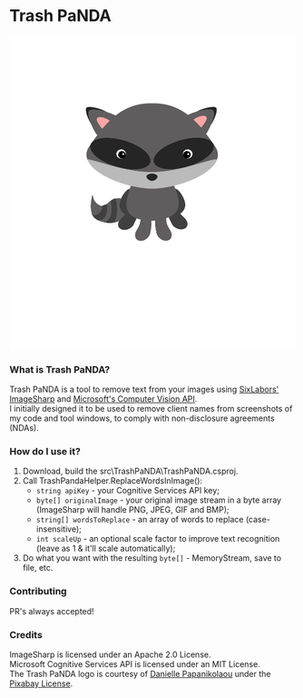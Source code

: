 # Trash PaNDA #

![TrashPaNDA icon](logo.svg)

### What is Trash PaNDA? ###

Trash PaNDA is a tool to remove text from your images using [SixLabors' ImageSharp](https://github.com/SixLabors/ImageSharp) and [Microsoft's Computer Vision API](https://docs.microsoft.com/en-us/azure/cognitive-services/Computer-vision/Home).  
I initially designed it to be used to remove client names from screenshots of my code and tool windows, to comply with non-disclosure agreements (NDAs).

### How do I use it? ###

1. Download, build the src\TrashPaNDA\TrashPaNDA.csproj.
2. Call TrashPandaHelper.ReplaceWordsInImage():  
   - `string apiKey` - your Cognitive Services API key;
   - `byte[] originalImage` - your original image stream in a byte array (ImageSharp will handle PNG, JPEG, GIF and BMP);
   - `string[] wordsToReplace` - an array of words to replace (case-insensitive);
   - `int scaleUp` - an optional scale factor to improve text recognition (leave as 1 & it'll scale automatically);
3. Do what you want with the resulting `byte[]` - MemoryStream, save to file, etc.

### Contributing ###

PR's always accepted!

### Credits ###

ImageSharp is licensed under an Apache 2.0 License.  
Microsoft Cognitive Services API is licensed under an MIT License.  
The Trash PaNDA logo is courtesy of [Danielle Papanikolaou](https://pixabay.com/users/dazzleology-140326/) under the [Pixabay License](https://pixabay.com/service/license/).